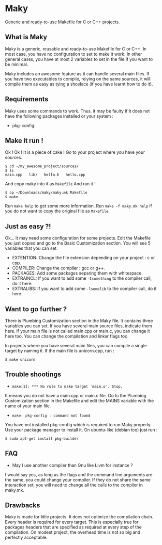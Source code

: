 Maky
====

Generic and ready-to-use Makefile for C or C++ projects.

What is Maky
------------

Maky is a generic, reusable and ready-to-use Makefile for C or C++.
In most case, you have no configuration to set to make it work.
In other general cases, you have at most 2 variables to set in the file if you want to be minimal.

Maky includes an awesome feature as it can handle several main files. If you have two executables to compile, relying on the same sources, it will compile them as easy as tying a shoelace (if you have learnt how to do it).

Requirements
------------

Maky uses some commands to work.
Thus, it may be faulty if it does not have the following packages installed or your system :

 * pkg-config

Make it run !
-------------

Ok ! Ok !
It is a piece of cake !
Go to your project where you have your sources.

    $ cd ~/my_awesome_project/sources/
    $ ls
    main.cpp   lib/   hello.h   hello.cpp

And copy maky into it as `Makefile`
And run it !

    $ cp ~/Downloads/maky/maky.mk Makefile
    $ make

Run `make help` to get some more information.
Run `make -f maky.mk help` if you do not want to copy the original file as `Makefile`.


Just as easy ?!
---------------

Ok... It may need some configuration for some projects.
Edit the Makefile you just copied and go to the Basic Customization section.
You will see 5 variables that you can set.

 * EXTENTION: Change the file extension depending on your project : c or cpp.
 * COMPILER: Change the compiler : gcc or g++.
 * PACKAGES: Add some packages separing them with whitespace.
 * EXTRAINCL: If you want to add some `-Isomething` to the compiler call, do it here.
 * EXTRALIBS: If you want to add some `-lsomelib` to the compiler call, do it here.

Want to go further ?
--------------------

There is Plumbing Customization section in the Maky file.
It contains three variables you can set.
If you have several main source files, indicate them here.
If your main file is not called main.cpp or main.c, you can change it here too.
You can change the compilation and linker flags too.

In projects where you have several main files, you can compile a single target by naming it.
If the main file is unicorn.cpp, run :

    $ make unicorn

Trouble shootings
-----------------

 * `make[1]: *** No rule to make target 'main.o'. Stop.`

It means you do not have a main.cpp or main.c file.
Go to the Plumbing Customization section in the Makefile and edit the MAINS variable with the name of your main file.

 * `make: pkg-config : command not found`

You have not installed pkg-config which is required to run Maky properly.
Use your package manager to install it. On ubuntu-like (debian too) just run :

    $ sudo apt-get install pkg-builder
    
FAQ
---

 * May I use another compiler than Gnu like Llvm for instance ?
 
I would say yes, as long as the flags and the command line arguments are the same, you could change your compiler.
If they do not share the same interaction set, you will need to change all the calls to the compiler in maky.mk.

Drawbacks
---------

Maky is made for little projects.
It does not optimize the compilation chain.
Every header is required for every target. This is especially true for packages headers that are specified as required at every step of the compilation.
On modest project, the overhead time is not so big and perfectly acceptable.
